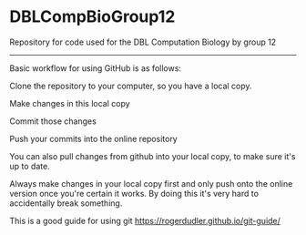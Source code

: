 # DBLCompBioGroup12
Repository for code used for the DBL Computation Biology by group 12 

__________________________________________________________________________________________

Basic workflow for using GitHub is as follows: 

Clone the repository to your computer, so you have a local copy. 

Make changes in this local copy

Commit those changes

Push your commits into the online repository 

You can also pull changes from github into your local copy, to make sure it's up to date. 

Always make changes in your local copy first and only push onto the online version once you're certain it works. By doing this it's very hard to accidentally break something.

This is a good guide for using git https://rogerdudler.github.io/git-guide/
